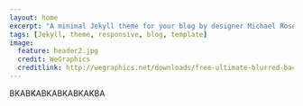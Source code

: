 ```yaml
---
layout: home
excerpt: "A minimal Jekyll theme for your blog by designer Michael Rose."
tags: [Jekyll, theme, responsive, blog, template]
image:
  feature: header2.jpg
  credit: WeGraphics
  creditlink: http://wegraphics.net/downloads/free-ultimate-blurred-background-pack/
---
```



BKABKABKABKABKAKBA
